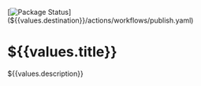 [![Package Status](${{values.destination}}/actions/workflows/publish.yaml/badge.svg)](${{values.destination}}/actions/workflows/publish.yaml)


# ${{values.title}}

${{values.description}}
